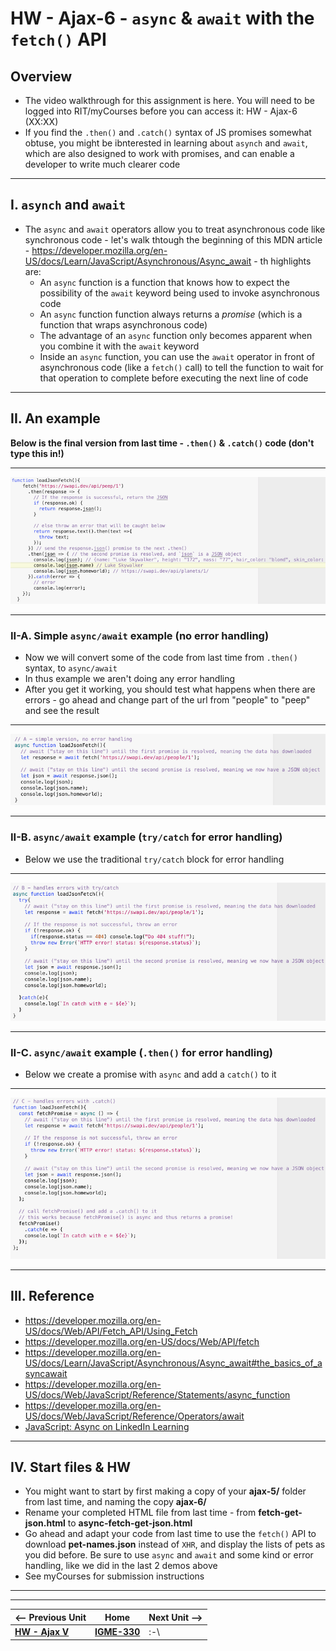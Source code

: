 # HW - Ajax-6 - `async` & `await` with the `fetch()` API

## Overview
- The video walkthrough for this assignment is here. You will need to be logged into RIT/myCourses before you can access it: HW - Ajax-6 (XX:XX)
- If you find the `.then()` and `.catch()` syntax of JS promises somewhat obtuse, you might be ibnterested in learning about `asynch` and `await`, which are also designed to work with promises, and can enable a developer to write much clearer code

<hr>

## I. `asynch` and `await`

- The `async` and `await` operators allow you to treat asynchronous code like synchronous code - let's walk thtough the beginning of this MDN article - https://developer.mozilla.org/en-US/docs/Learn/JavaScript/Asynchronous/Async_await - th highlights are:
  - An `async` function is a function that knows how to expect the possibility of the `await` keyword being used to invoke asynchronous code
  - An `async` function function always returns a *promise* (which is a function that wraps asynchronous code)
  - The advantage of an `async` function only becomes apparent when you combine it with the `await` keyword
  - Inside an `async` function, you can use the `await` operator in front of asynchronous code (like a `fetch()` call) to tell the function to wait for that operation to complete before executing the next line of code

<hr>

## II. An example

**Below is the final version from last time - `.then()` & `.catch()` code (don't type this in!)**

<hr>

![screenshot](_images/_ajax-images/HW-ajax-6.png)

<hr>

### II-A. Simple `async/await` example (no error handling)
- Now we will convert some of the code from last time from `.then()` syntax, to `async/await`
- In thus example we aren't doing any error handling
- After you get it working, you should test what happens when there are errors - go ahead and change part of the url from "people" to "peep" and see the result

<hr>

![screenshot](_images/_ajax-images/HW-ajax-7.png)

<hr>

### II-B. `async/await` example (`try/catch` for error handling)

- Below we use the traditional `try/catch` block for error handling

<hr>

![screenshot](_images/_ajax-images/HW-ajax-8.png)

<hr>

### II-C. `async/await` example (`.then()` for error handling)

- Below we create a promise with `async` and add a `catch()` to it

<hr>

![screenshot](_images/_ajax-images/HW-ajax-9.png)

<hr>

## III. Reference

- https://developer.mozilla.org/en-US/docs/Web/API/Fetch_API/Using_Fetch
- https://developer.mozilla.org/en-US/docs/Web/API/fetch
- https://developer.mozilla.org/en-US/docs/Learn/JavaScript/Asynchronous/Async_await#the_basics_of_asyncawait
- https://developer.mozilla.org/en-US/docs/Web/JavaScript/Reference/Statements/async_function
- https://developer.mozilla.org/en-US/docs/Web/JavaScript/Reference/Operators/await
- [JavaScript: Async on LinkedIn Learning](https://www.linkedin.com/learning/javascript-async/building-code-using-promises?u=42272537)

<hr>

## IV. Start files & HW
- You might want to start by first making a copy of your **ajax-5/** folder from last time, and naming the copy **ajax-6/**
- Rename your completed HTML file from last time - from **fetch-get-json.html** to **async-fetch-get-json.html** 
- Go ahead and adapt your code from last time to use the `fetch()` API to download **pet-names.json** instead of `XHR`, and display the lists of pets as you did before. Be sure to use `async` and `await` and some kind or error handling, like we did in the last 2 demos above
- See myCourses for submission instructions

<hr><hr>

| <-- Previous Unit | Home | Next Unit -->
| --- | --- | --- 
|   [**HW - Ajax V**](HW-ajax-5.md)  |  [**IGME-330**](../README.md) | :-\
